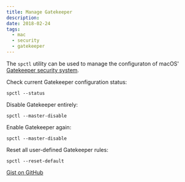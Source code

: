 ```yaml
---
title: Manage Gatekeeper
description:
date: 2018-02-24
tags:
  - mac
  - security
  - gatekeeper
---
```


The `spctl` utility can be used to manage the configuraton of macOS' [Gatekeeper security system](https://support.apple.com/en-us/HT202491).

Check current Gatekeeper configuration status:

```
spctl --status
```

Disable Gatekeeper entirely:

```
spctl --master-disable
```

Enable Gatekeeper again:

```
spctl --master-disable
```

Reset all user-defined Gatekeeper rules:

```
spctl --reset-default
```

[Gist on GitHub](https://gist.github.com/lucascantor/466560f7c2f604be53a09b9be8a7d915)
